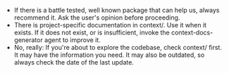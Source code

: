 - If there is a battle tested, well known package that can help us, always recommend it. Ask the user's opinion before proceeding.
- There is project-specific documentation in context/. Use it when it exists. If it does not exist, or is insufficient, invoke the context-docs-generator agent to improve it.
- No, really: If you're about to explore the codebase, check context/ first. It may have the information you need. It may also be outdated, so always check the date of the last update.
